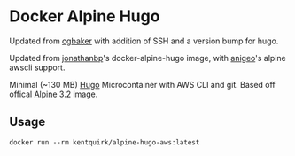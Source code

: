 # Docker Alpine Hugo
Updated from [cgbaker](https://github.com/cgbaker/docker-alpine-hugo-aws) with addition of SSH and a version bump for hugo.

Updated from [jonathanbp](https://github.com/jonathanbp/docker-alpine-hugo)'s docker-alpine-hugo image, with [anigeo](https://github.com/anigeo/docker-awscli/blob/master/Dockerfile)'s alpine awscli support.

Minimal (~130 MB) [Hugo](https://gohugo.io) Microcontainer with AWS CLI and git. Based off offical [Alpine](https://hub.docker.com/_/alpine/) 3.2 image.

## Usage

    docker run --rm kentquirk/alpine-hugo-aws:latest
